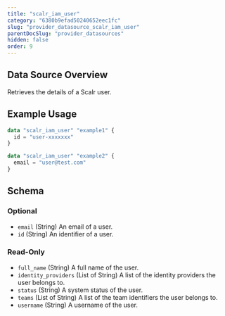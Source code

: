 ```yaml
---
title: "scalr_iam_user"
category: "6380b9efad50240652eec1fc"
slug: "provider_datasource_scalr_iam_user"
parentDocSlug: "provider_datasources"
hidden: false
order: 9
---
```

## Data Source Overview

Retrieves the details of a Scalr user.

## Example Usage

```terraform
data "scalr_iam_user" "example1" {
  id = "user-xxxxxxx"
}

data "scalr_iam_user" "example2" {
  email = "user@test.com"
}
```

<!-- schema generated by tfplugindocs -->
## Schema

### Optional

- `email` (String) An email of a user.
- `id` (String) An identifier of a user.

### Read-Only

- `full_name` (String) A full name of the user.
- `identity_providers` (List of String) A list of the identity providers the user belongs to.
- `status` (String) A system status of the user.
- `teams` (List of String) A list of the team identifiers the user belongs to.
- `username` (String) A username of the user.
